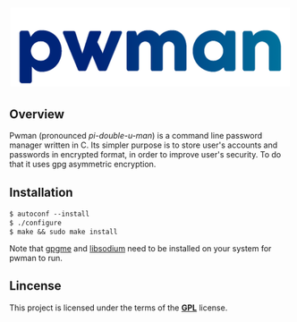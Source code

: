 <h1 align="center">
    <img width="500" alt="PWM4N" src="https://github.com/some0necoding/pwman/blob/main/.github/pwman_logo.png">
</h1>

<!-- links and badges here -->

## Overview

Pwman (pronounced *pi-double-u-man*) is a command line password manager written in C. Its simpler purpose is 
to store user's accounts and passwords in encrypted format, in order to improve user's security. To do that it 
uses gpg asymmetric encryption.

## Installation

```
$ autoconf --install
$ ./configure 
$ make && sudo make install
```

Note that [gpgme](https://gnupg.org/software/gpgme/index.html) and [libsodium](https://doc.libsodium.org/) need to be installed on your system for pwman to run.

## Lincense

This project is licensed under the terms of the [**GPL**](https://github.com/some0necoding/pwman/blob/main/LICENSE.md) license.
